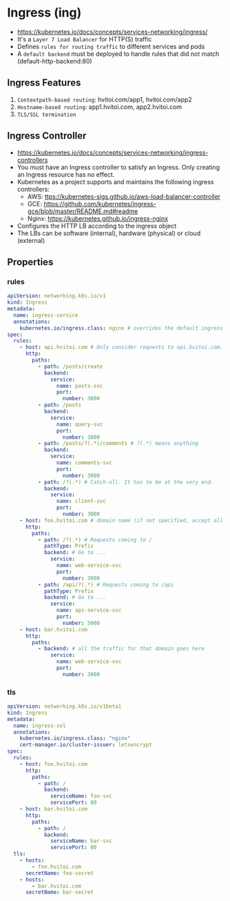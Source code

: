 # Ingress (ing)

- <https://kubernetes.io/docs/concepts/services-networking/ingress/>
- It's a `Layer 7 Load Balancer` for HTTP(S) traffic
- Defines `rules for routing traffic` to different services and pods
- A `default backend` must be deployed to handle rules that did not match (default-http-backend:80)

## Ingress Features

1. `Contextpath-based routing`: hvitoi.com/app1, hvitoi.com/app2
1. `Hostname-based routing`: app1.hvitoi.com, app2.hvitoi.com
1. `TLS/SSL termination`

## Ingress Controller

- <https://kubernetes.io/docs/concepts/services-networking/ingress-controllers>
- You must have an Ingress controller to satisfy an Ingress. Only creating an Ingress resource has no effect.
- Kubernetes as a project supports and maintains the following ingress controllers:
  - AWS: <ttps://kubernetes-sigs.github.io/aws-load-balancer-controller>
  - GCE: <https://github.com/kubernetes/ingress-gce/blob/master/README.md#readme>
  - Nginx: <https://kubernetes.github.io/ingress-nginx>
- Configures the HTTP LB according to the ingress object
- The LBs can be software (internal), hardware (physical) or cloud (external)

## Properties

### rules

```yaml
apiVersion: networking.k8s.io/v1
kind: Ingress
metadata:
  name: ingress-service
  annotations:
    kubernetes.io/ingress.class: nginx # overrides the default ingress class
spec:
  rules:
    - host: api.hvitoi.com # Only consider requests to api.hvitoi.com. When developing locally, "localhost" must be tricked into this host in /etc/hosts
      http:
        paths:
          - path: /posts/create
            backend:
              service:
                name: posts-svc
                port:
                  number: 3000
          - path: /posts
            backend:
              service:
                name: query-svc
                port:
                  number: 3000
          - path: /posts/?(.*)/comments # ?(.*) means anything
            backend:
              service:
                name: comments-svc
                port:
                  number: 3000
          - path: /?(.*) # Catch-all. It has to be at the very end.
            backend:
              service:
                name: client-svc
                port:
                  number: 3000
    - host: foo.hvitoi.com # domain name (if not specified, accept all the incoming traffic for any host)
      http:
        paths:
          - path: /?(.*) # Requests coming to /
            pathType: Prefix
            backend: # Go to ...
              service:
                name: web-service-svc
                port:
                  number: 3000
          - path: /api/?(.*) # Requests coming to /api
            pathType: Prefix
            backend: # Go to ...
              service:
                name: api-service-svc
                port:
                  number: 5000
    - host: bar.hvitoi.com
      http:
        paths:
          - backend: # all the traffic for that domain goes here
              service:
                name: web-service-svc
                port:
                  number: 3000
```

### tls

```yaml
apiVersion: networking.k8s.io/v1beta1
kind: Ingress
metadata:
  name: ingress-ssl
  annotations:
    kubernetes.io/ingress.class: "nginx"
    cert-manager.io/cluster-issuer: letsencrypt
spec:
  rules:
    - host: foo.hvitoi.com
      http:
        paths:
          - path: /
            backend:
              serviceName: foo-svc
              servicePort: 80
    - host: bar.hvitoi.com
      http:
        paths:
          - path: /
            backend:
              serviceName: bar-svc
              servicePort: 80
  tls:
    - hosts:
        - foo.hvitoi.com
      secretName: foo-secret
    - hosts:
        - bar.hvitoi.com
      secretName: bar-secret
```
